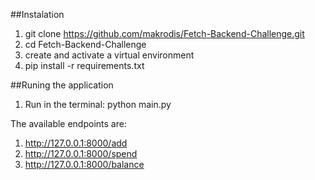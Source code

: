 ##Instalation
1. git clone https://github.com/makrodis/Fetch-Backend-Challenge.git
2. cd Fetch-Backend-Challenge
3. create and activate a virtual environment
4. pip install -r requirements.txt

##Runing the application
1. Run in the terminal: python main.py

The available endpoints are:
1. http://127.0.0.1:8000/add
2. http://127.0.0.1:8000/spend
3. http://127.0.0.1:8000/balance
